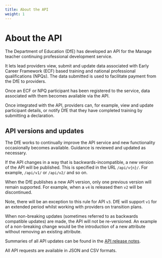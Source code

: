 ```yaml
---
title: About the API
weight: 1
---
```


# About the API

The Department of Education (DfE) has developed an API for the Manage teacher continuing professional development service. 

It lets lead providers view, submit and update data associated with Early Career Framework (ECF) based training and national professional qualifications (NPQs). The data submitted is used to facilitate payment from the DfE to providers.

Once an ECF or NPQ participant has been registered to the service, data associated with them becomes available via the API.

Once integrated with the API, providers can, for example, view and update participant details, or notify DfE that they have completed training by submitting a declaration.

## API versions and updates

The DfE works to continually improve the API service and new functionality occasionally becomes available. Guidance is reviewed and updated as necessary.

If the API changes in a way that is backwards-incompatible, a new version of the API will be published. This is specified in the URL `/api/v{n}/`. For example, `/api/v1/` or  `/api/v2/` and so on. 

When the DfE publishes a new API version, only one previous version will remain supported. For example, when a `v4` is released then `v2` will be discontinued.

Note, there will be an exception to this rule for API `v3`. DfE will support `v1` for an extended period whilst working with providers on transition plans.

When non-breaking updates (sometimes referred to as backwards compatible updates) are made, the API will not be re-versioned. An example of a non-breaking change would be the introduction of a new attribute without removing an existing attribute. 

Summaries of all API updates can be found in the [API release notes](/api-reference/release-notes).

All API requests are available in JSON and CSV formats.